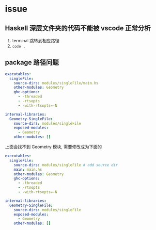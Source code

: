 # issue

## Haskell 深层文件夹的代码不能被 vscode 正常分析

1. terminal 跳转到相应路径
2. `code .`

## package 路径问题

```yaml
executables:
  singleFile:
    source-dirs: modules/singleFile/main.hs
    other-modules: Geometry
    ghc-options:
      - -threaded
      - -rtsopts
      - -with-rtsopts=-N

internal-libraries:
  Geometry-SingleFile:
    source-dirs: modules/singleFile
    exposed-modules:
      - Geometry
    other-modules: []
```

上面会找不到 Geometry 模块, 需要修改成为下面的

```yaml
executables:
  singleFile:
    source-dirs: modules/singleFile # add source dir
    main: main.hs
    other-modules: Geometry
    ghc-options:
      - -threaded
      - -rtsopts
      - -with-rtsopts=-N

internal-libraries:
  Geometry-SingleFile:
    source-dirs: modules/singleFile
    exposed-modules:
      - Geometry
    other-modules: []
```
